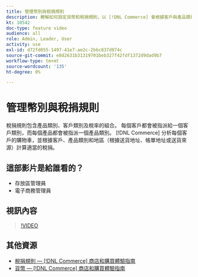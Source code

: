 ```yaml
---
title: 管理幣別與稅捐規則
description: 瞭解如何設定貨幣和稅捐規則，以 [!DNL Commerce] 會根據客戶與產品類別，使用計算適當的稅捐。
kt: 10542
doc-type: feature video
audience: all
role: Admin, Leader, User
activity: use
exl-id: d72fd055-1497-41e7-ae2c-2bbc837d974c
source-git-commit: e8d2631b31319701beb327f42fdf1372d9dad9b7
workflow-type: tm+mt
source-wordcount: '135'
ht-degree: 0%

---
```


# 管理幣別與稅捐規則

稅捐規則包含產品類別、客戶類別及稅率的組合。 每個客戶都會被指派給一個客戶類別，而每個產品都會被指派一個產品類別。 [!DNL Commerce] 分析每個客戶的購物車，並根據客戶、產品類別和地區（根據送貨地址、帳單地址或送貨來源）計算適當的稅捐。

## 這部影片是給誰看的？

- 存放區管理員
- 電子商務管理員

## 視訊內容

>[!VIDEO](https://video.tv.adobe.com/v/343657?quality=12&learn=on)

## 其他資源

- [稅捐規則 —  [!DNL Commerce] 商店和購買體驗指南](https://experienceleague.adobe.com/docs/commerce-admin/stores-sales/site-store/taxes/tax-rules.html)
- [貨幣 —  [!DNL Commerce] 商店和購買體驗指南](https://experienceleague.adobe.com/docs/commerce-admin/stores-sales/site-store/currency/currency.html)
